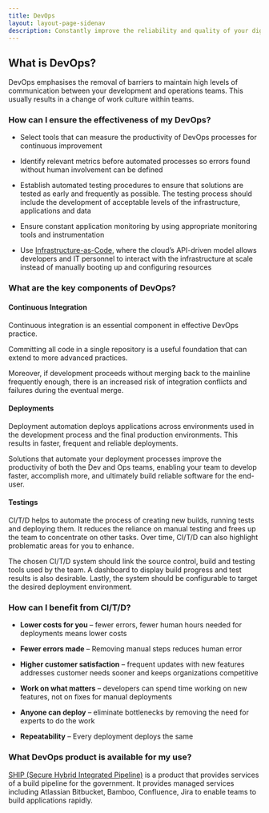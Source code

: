 ```yaml
---
title: DevOps
layout: layout-page-sidenav
description: Constantly improve the reliability and quality of your digital service through automation and continuous delivery
---
```


## What is DevOps?

DevOps emphasises the removal of barriers to maintain high levels of communication between your development and operations teams. This usually results in a change of work culture within teams.

### How can I ensure the effectiveness of my DevOps?

- Select tools that can measure the productivity of DevOps processes for continuous improvement

- Identify relevant metrics before automated processes so errors found without human involvement can be defined

- Establish automated testing procedures to ensure that solutions are tested as early and frequently as possible. The testing process should include the development of acceptable levels of the infrastructure, applications and data

- Ensure constant application monitoring by using appropriate monitoring tools and instrumentation

- Use [Infrastructure-as-Code](https://en.wikipedia.org/wiki/Infrastructure_as_code), where the cloud’s API-driven model allows developers and IT personnel to interact with the infrastructure at scale instead of manually booting up and configuring resources

### What are the key components of DevOps?

#### Continuous Integration

Continuous integration is an essential component in effective DevOps practice.

Committing all code in a single repository is a useful foundation that can extend to more advanced practices.

Moreover, if development proceeds without merging back to the mainline frequently enough, there is an increased risk of integration conflicts and failures during the eventual merge.

#### Deployments

Deployment automation deploys applications across environments used in the development process and the final production environments. This results in faster, frequent and reliable deployments.

Solutions that automate your deployment processes improve the productivity of both the Dev and Ops teams, enabling your team to develop faster, accomplish more, and ultimately build reliable software for the end-user.

#### Testings

CI/T/D helps to automate the process of creating new builds, running tests and deploying them. It reduces the reliance on manual testing and frees up the team to concentrate on other tasks. Over time, CI/T/D can also highlight problematic areas for you to enhance.

The chosen CI/T/D system should link the source control, build and testing tools used by the team. A dashboard to display build progress and test results is also desirable. Lastly, the system should be configurable to target the desired deployment environment.

### How can I benefit from CI/T/D?

- **Lower costs for you** – fewer errors, fewer human hours needed for deployments means lower costs

- **Fewer errors made** – Removing manual steps reduces human error

- **Higher customer satisfaction** – frequent updates with new features addresses customer needs sooner and keeps organizations competitive

- **Work on what matters** – developers can spend time working on new features, not on fixes for manual deployments

- **Anyone can deploy** – eliminate bottlenecks by removing the need for experts to do the work

- **Repeatability** – Every deployment deploys the same

### What DevOps product is available for my use?

[SHIP (Secure Hybrid Integrated Pipeline)](/technologies/devops/ship) is a product that provides services of a build pipeline for the government. It provides managed services including Atlassian Bitbucket, Bamboo, Confluence, Jira to enable teams to build applications rapidly.

